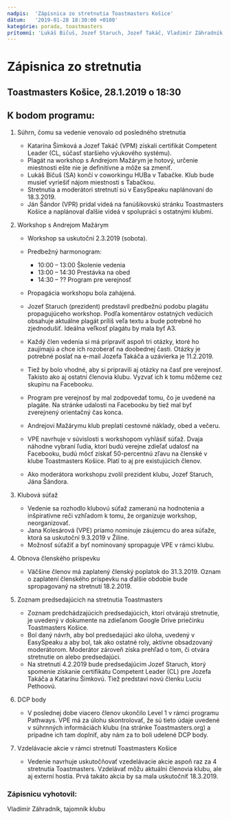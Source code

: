 ```yaml
---
nadpis:  'Zápisnica zo stretnutia Toastmasters Košice'
dátum:   '2019-01-28 18:30:00 +0100'
kategórie: porada, toastmasters
prítomní: 'Lukáš Bičuš, Jozef Staruch, Jozef Takáč, Vladimír Záhradník, Ján Šándor, Jana Kolesárová'
---
```


# Zápisnica zo stretnutia
## Toastmasters Košice, 28.1.2019 o 18:30

## K bodom programu:
1. Súhrn, čomu sa vedenie venovalo od posledného stretnutia
   * Katarína Šimková a Jozef Takáč (VPM) získali certifikát Competent Leader (CL, súčasť
staršieho výukového systému).
   * Plagát na workshop s Andrejom Mažárym je hotový, určenie miestnosti ešte nie je definitívne a môže sa zmeniť.
   * Lukáš Bičuš (SA) končí v coworkingu HUBa v Tabačke. Klub bude musieť vyriešiť nájom
miestnosti s Tabačkou.
   * Stretnutia a moderátori stretnutí sú v EasySpeaku naplánovaní do 18.3.2019.
   * Ján Šándor (VPR) pridal videá na fanúšikovskú stránku Toastmasters Košice a naplánoval ďalšie videá v spolupráci s ostatnými klubmi.

2. Workshop s Andrejom Mažárym
   * Workshop sa uskutoční 2.3.2019 (sobota).
   * Predbežný harmonogram:
      * 10:00 – 13:00 Školenie vedenia
      * 13:00 – 14:30 Prestávka na obed
      * 14:30 – ?? Program pre verejnosť

   * Propagácia workshopu bola zahájená.
   * Jozef Staruch (prezident) predstavil predbežnú podobu plagátu propagujúceho workshop. Podľa komentárov ostatných vedúcich obsahuje aktuálne plagát príliš veľa textu a bude potrebné ho zjednodušiť. Ideálna veľkosť plagátu by mala byť A3.
   * Každý člen vedenia si má pripraviť aspoň tri otázky, ktoré ho zaujímajú a chce ich rozoberať na doobednej časti. Otázky je potrebné poslať na e-mail Jozefa Takáča a uzávierka je 11.2.2019.
   * Tiež by bolo vhodné, aby si pripravili aj otázky na časť pre verejnosť. Takisto ako aj ostatní členovia klubu. Vyzvať ich k tomu môžeme cez skupinu na Facebooku.
   * Program pre verejnosť by mal zodpovedať tomu, čo je uvedené na plagáte. Na stránke udalosti na Facebooku by tiež mal byť zverejnený orientačný čas konca.
   * Andrejovi Mažárymu klub preplatí cestovné náklady, obed a večeru.
   * VPE navrhuje v súvislosti s workshopom vyhlásiť súťaž. Dvaja náhodne vybraní ľudia, ktorí budú verejne zdieľať udalosť na Facebooku, budú môcť získať 50-percentnú zľavu na členské v klube Toastmasters Košice. Platí to aj pre existujúcich členov.
   * Ako moderátora workshopu zvolil prezident klubu, Jozef Staruch, Jána Šándora.

3. Klubová súťaž
   * Vedenie sa rozhodlo klubovú súťaž zameranú na hodnotenia a inšpiratívne reči vzhľadom k tomu, že organizuje workshop, neorganizovať.
   * Jana Kolesárová (VPE) priamo nominuje záujemcu do area súťaže, ktorá sa uskutoční 9.3.2019 v Žiline.
   * Možnosť súťažiť a byť nominovaný spropaguje VPE v rámci klubu.

4. Obnova členského príspevku
   * Väčšine členov má zaplatený členský poplatok do 31.3.2019. Oznam o zaplatení členského príspevku na ďalšie obdobie bude spropagovaný na stretnutí 18.2.2019.

5. Zoznam predsedajúcich na stretnutia Toastmasters
   * Zoznam predchádzajúcich predsedajúcich, ktorí otvárajú stretnutie, je uvedený v dokumente na zdieľanom Google Drive priečinku Toastmasters Košice.
   * Bol daný návrh, aby bol predsedajúci ako úloha, uvedený v EasySpeaku a aby bol, tak ako ostatné roly, aktívne obsadzovaný moderátorom. Moderátor zároveň získa prehľad o tom, či otvára stretnutie on alebo predsedajúci.
   * Na stretnutí 4.2.2019 bude predsedajúcim Jozef Staruch, ktorý spomenie získanie certifikátu Competent Leader (CL) pre Jozefa Takáča a Katarínu Šimkovú. Tiež predstaví novú členku Luciu Pethoovú.

6. DCP body
   * V poslednej dobe viacero členov ukončilo Level 1 v rámci programu Pathways. VPE má za
úlohu skontrolovať, že sú tieto údaje uvedené v súhrnných informáciách klubu (na stránke
Toastmasters.org) a prípadne ich tam doplniť, aby nám za to boli udelené DCP body.

7. Vzdelávacie akcie v rámci stretnutí Toastmasters Košice
   * Vedenie navrhuje uskutočňovať vzedelávacie akcie aspoň raz za 4 stretnutia Toastmasters. Vzdelávať môžu aktuálni členovia klubu, ale aj externí hostia. Prvá takáto akcia by sa mala uskutočniť 18.3.2019.

### Zápisnicu vyhotovil:
Vladimír Záhradník,
tajomník klubu
